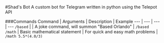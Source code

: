 #Shad's Bot
A custom bot for Telegram written in python using the Telepot API

###Commands
Command | Arguments | Description | Example
--- | --- | --- | ---
``` /based ``` | | A joke command, will summon "Based Orlando" | ``` /based ```
``` /math ``` | Basic mathematical statement | For quick and easy math problems | ``` /math 5.5*(4.0/3) ```
